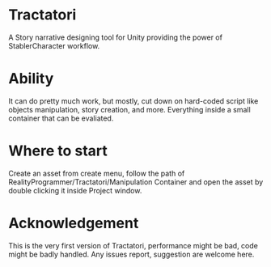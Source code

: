 # Tractatori
A Story narrative designing tool for Unity providing the power of StablerCharacter workflow.

# Ability
It can do pretty much work, but mostly, cut down on hard-coded script like objects manipulation, story creation, and more. Everything inside a small container that can be evaliated.

# Where to start
Create an asset from create menu, follow the path of RealityProgrammer/Tractatori/Manipulation Container and open the asset by double clicking it inside Project window.

# Acknowledgement
This is the very first version of Tractatori, performance might be bad, code might be badly handled. Any issues report, suggestion are welcome here.
